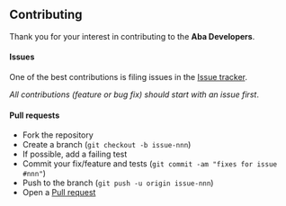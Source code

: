 ## Contributing

Thank you for your interest in contributing to the **Aba Developers**.

#### Issues

One of the best contributions is filing issues in the [Issue tracker](https://github.com/vincentiroleh/aba-developers/issues). 

_All contributions (feature or bug fix) should start with an issue first_.

#### Pull requests

- Fork the repository
- Create a branch (`git checkout -b issue-nnn`)
- If possible, add a failing test
- Commit your fix/feature and tests (`git commit -am "fixes for issue #nnn"`)
- Push to the branch (`git push -u origin issue-nnn`)
- Open a [Pull request](https://github.com/vincentiroleh/aba-developers/pulls)


[issue-tracker]: https://github.com/vincentiroleh/aba-developers/issues
[pull-request]: https://github.com/vincentiroleh/aba-developers/pulls